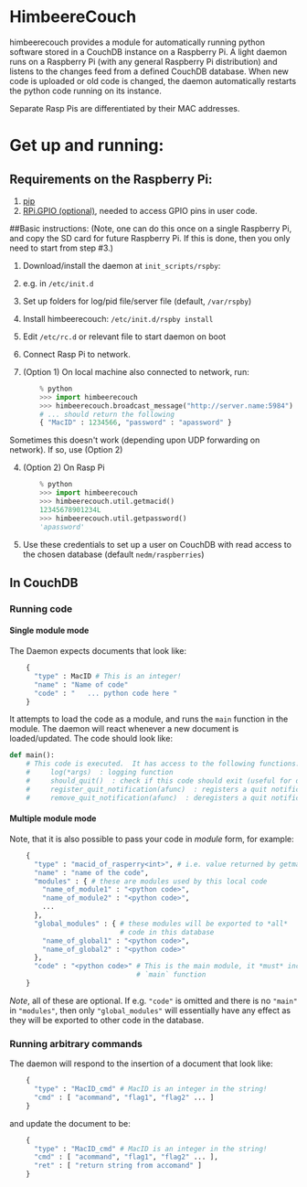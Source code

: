 HimbeereCouch
=============

himbeerecouch provides a module for automatically running python software
stored in a CouchDB instance on a Raspberry Pi.  A light daemon runs on a
Raspberry Pi (with any general Raspberry Pi distribution) and listens to the
changes feed from a defined CouchDB database.  When new code is uploaded or old
code is changed, the daemon automatically restarts the python code running on
its instance.

Separate Rasp Pis are differentiated by their MAC addresses.

# Get up and running:

## Requirements on the Raspberry Pi:

1. [pip](https://pypi.python.org/pypi/pip)
2. [RPi.GPIO (optional)](https://pypi.python.org/pypi/RPi.GPIO), needed to access GPIO pins in user code.

##Basic instructions:
(Note, one can do this once on a single Raspberry Pi, and
copy the SD card for future Raspberry Pi.  If this is done, then you only need
to start from step #3.)

1.  Download/install the daemon at `init_scripts/rspby`:
  1. e.g. in ```/etc/init.d```
  1. Set up folders for log/pid file/server file (default, ```/var/rspby```)
  1. Install himbeerecouch: ```/etc/init.d/rspby install```
  1. Edit ```/etc/rc.d``` or relevant file to start daemon on boot
2. Connect Rasp Pi to network.
3. (Option 1) On local machine also connected to network, run:

    ```python
        % python
        >>> import himbeerecouch
        >>> himbeerecouch.broadcast_message("http://server.name:5984")
        # ... should return the following
        { "MacID" : 1234566, "password" : "apassword" }
    ```

  Sometimes this doesn't work (depending upon UDP forwarding on network).  If so, use (Option 2)

4. (Option 2) On Rasp Pi

    ```python
        % python
        >>> import himbeerecouch
        >>> himbeerecouch.util.getmacid()
        12345678901234L
        >>> himbeerecouch.util.getpassword()
        'apassword'
   ```
5. Use these credentials to set up a user on CouchDB with read access to the chosen database (default ```nedm/raspberries```)

## In CouchDB
### Running code

#### Single module mode
The Daemon expects documents that look like:

```python
    {
      "type" : MacID # This is an integer!
      "name" : "Name of code"
      "code" : "   ... python code here "
    }
```

It attempts to load the code as a module, and runs the ```main``` function in
the module.  The daemon will react whenever a new document is loaded/updated.
The code should look like:

 ```python
 def main():
     # This code is executed.  It has access to the following functions:
     #     log(*args)  : logging function
     #     should_quit()  : check if this code should exit (useful for daemons)
     #     register_quit_notification(afunc)  : registers a quit notification, i.e. function 'afunc' is called when this code should exit
     #     remove_quit_notification(afunc)  : deregisters a quit notification
```

#### Multiple module mode
Note, that it is also possible to pass your code in _module_ form, for example:

```python
    {
      "type" : "macid_of_rasperry<int>", # i.e. value returned by getmacid()
      "name" : "name of the code",
      "modules" : { # these are modules used by this local code
        "name_of_module1" : "<python code>",
        "name_of_module2" : "<python code>",
        ...
      },
      "global_modules" : { # these modules will be exported to *all*
                           # code in this database
        "name_of_global1" : "<python code>",
        "name_of_global2" : "<python code>"
      },
      "code" : "<python code>" # This is the main module, it *must* include a
                               # `main` function
    }
```

*Note*, all of these are optional.  If e.g. `"code"` is omitted and there is no `"main"` in `"modules"`, then only
`"global_modules"` will essentially have any effect as they will be exported
to other code in the database.

### Running arbitrary commands

The daemon will respond to the insertion of a document that look like:

```python
    {
      "type" : "MacID_cmd" # MacID is an integer in the string!
      "cmd" : [ "acommand", "flag1", "flag2" ... ]
    }
```

and update the document to be:

```python
    {
      "type" : "MacID_cmd" # MacID is an integer in the string!
      "cmd" : [ "acommand", "flag1", "flag2" ... ],
      "ret" : [ "return string from accomand" ]
    }
```

